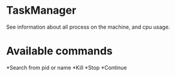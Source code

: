 # TaskManager

See information about all process on the machine, and cpu usage.

# Available commands
*Search from pid or name
*Kill
*Stop
*Continue

